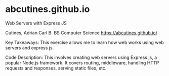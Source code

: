 # abcutines.github.io

Web Servers with Express JS

Cutines, Adrian Carl B.
BS Computer Science
https://abcutines.github.io/

Key Takeaways:
This exercise allows me to learn how web works using web servers and express js.

Code Description:
This involves creating web servers using Express.js, a popular Node.js framework. It covers routing, middleware, handling HTTP requests and responses, serving static files, etc.